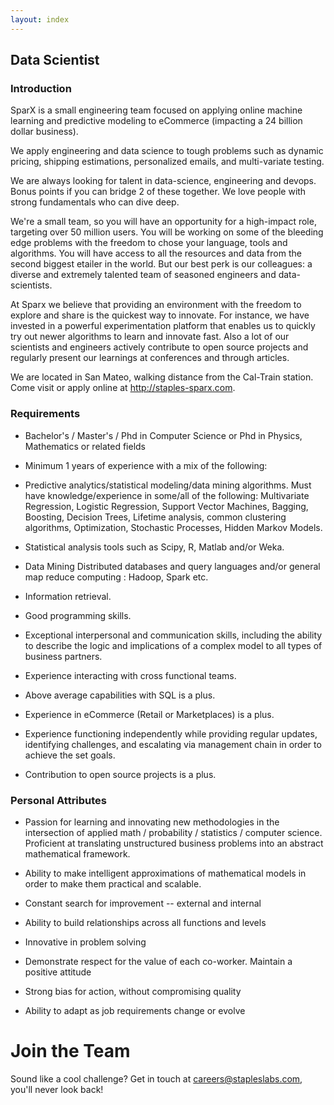 ```yaml
---
layout: index
---
```


## Data Scientist

### Introduction

SparX is a small engineering team focused on applying online machine
learning and predictive modeling to eCommerce (impacting a 24 billion
dollar business).

We apply engineering and data science to tough problems such as
dynamic pricing, shipping estimations, personalized emails, and
multi-variate testing. 

We are always looking for talent in data-science, engineering and
devops. Bonus points if you can bridge 2 of these together. We love
people with strong fundamentals who can dive deep.

We're a small team, so you will have an opportunity for a high-impact
role, targeting over 50 million users. You will be working on some of the bleeding edge
problems with the freedom to chose your language, tools and algorithms. You will have 
access to all the resources and data from the second biggest etailer in the world. 
But our best perk is our
colleagues: a diverse and extremely talented team of seasoned
engineers and data-scientists. 

At Sparx we believe that providing an environment with the freedom to explore and share is the quickest 
way to innovate.
For instance, we have invested in a powerful experimentation platform that enables us to quickly try 
out newer algorithms to learn and innovate fast. Also a lot of our scientists and engineers actively contribute 
to open source projects and regularly present our learnings at conferences and through articles.

We are located in San Mateo, walking distance from the Cal-Train
station. Come visit or apply online at http://staples-sparx.com.

### Requirements

* Bachelor's / Master's / Phd in Computer Science or Phd in Physics, Mathematics or related fields 

* Minimum 1 years of experience with a mix of the following:

* Predictive analytics/statistical modeling/data mining
  algorithms. Must have knowledge/experience in some/all of the
  following: Multivariate Regression, Logistic Regression, Support
  Vector Machines, Bagging, Boosting, Decision Trees, Lifetime
  analysis, common clustering algorithms, Optimization, Stochastic
  Processes, Hidden Markov Models.

* Statistical analysis tools such as Scipy, R,  Matlab and/or
  Weka.

* Data Mining Distributed databases and query languages and/or general
  map reduce computing : Hadoop, Spark etc.

* Information retrieval.

* Good programming skills. 

* Exceptional interpersonal and communication skills, including the
  ability to describe the logic and implications of a complex model to
  all types of business partners.

* Experience interacting with cross functional teams.

* Above average capabilities with SQL is a plus.

* Experience in eCommerce (Retail or Marketplaces) is a plus.

* Experience functioning independently while providing regular
  updates, identifying challenges, and escalating via management chain
  in order to achieve the set goals.

* Contribution to open source projects is a plus.

### Personal Attributes

* Passion for learning and innovating new methodologies in the
  intersection of applied math / probability / statistics / computer
  science.  Proficient at translating unstructured business problems
  into an abstract mathematical framework.

* Ability to make intelligent approximations of mathematical models in
  order to make them practical and scalable.

* Constant search for improvement -- external and internal

* Ability to build relationships across all functions and levels

* Innovative in problem solving

* Demonstrate respect for the value of each co-worker. Maintain a positive attitude

* Strong bias for action, without compromising quality

* Ability to adapt as job requirements change or evolve

# Join the Team

Sound like a cool challenge? Get in touch at
[careers@stapleslabs.com](mailto:careers@stapleslabs.com), you'll
never look back!
